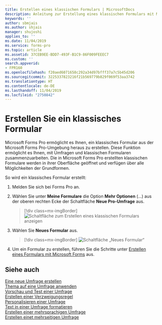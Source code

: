 ```yaml
---
title: Erstellen eines klassischen Formulars | MicrosoftDocs
description: Anleitung zur Erstellung eines klassischen Formulars mit Microsoft Forms Pro.
keywords: ''
author: sbmjais
ms.author: shjais
manager: shujoshi
applies_to: ''
ms.date: 11/04/2019
ms.service: forms-pro
ms.topic: article
ms.assetid: 37CEB9EE-BDD7-493F-B1C9-86F009FEEEC7
ms.custom: ''
search.appverid:
- FPR160
ms.openlocfilehash: f20aed6071658c292a34d97bfff37a7c5b45d206
ms.sourcegitcommit: 3225337823216f21b569779b829f069f53aa3742
ms.translationtype: HT
ms.contentlocale: de-DE
ms.lasthandoff: 11/04/2019
ms.locfileid: "2750842"
---
```

# <a name="create-a-classic-form"></a>Erstellen Sie ein klassisches Formular

Microsoft Forms Pro ermöglicht es Ihnen, ein klassisches Formular aus der Microsoft Forms Pro-Umgebung heraus zu erstellen. Diese Funktion ermöglicht es Ihnen, mit Umfragen und klassischen Formularen zusammenzuarbeiten. Die in Microsoft Forms Pro erstellten klassischen Formulare werden in ihrer Oberfläche geöffnet und verfügen über alle Möglichkeiten der Grundformen. 

So wird ein klassisches Formular erstellt:

1. Melden Sie sich bei Forms Pro an.

2. Wählen Sie unter **Meine Formulare** die Option **Mehr Optionen** (...) aus der oberen rechten Ecke der Schaltfläche **Neue Pro-Umfrage** aus.

    > [!div class=mx-imgBorder]
    > ![Schaltfläche zum Erstellen eines klassischen Formulars anzeigen](media/classic-form-button-show.png "Schaltfläche zum Erstellen eines klassischen Formulars anzeigen") 

4. Wählen Sie **Neues Formular** aus.

    > [!div class=mx-imgBorder]
    > ![Schaltfläche „Neues Formular“](media/new-form-button.png "Schaltfläche „Neues Formular“") 

5. Um ein Formular zu erstellen, führen Sie die Schritte unter [Erstellen eines Formulars mit Microsoft Forms](https://support.office.com/article/create-a-form-with-microsoft-forms-4ffb64cc-7d5d-402f-b82e-b1d49418fd9d) aus.


## <a name="see-also"></a>Siehe auch

[Eine neue Umfrage erstellen](create-new-survey.md)<br>
[Thema auf eine Umfrage anwenden](apply-theme.md)<br>
[Vorschau und Test einer Umfrage](preview-test-survey.md)<br>
[Erstellen einer Verzweigungsregel](create-branching-rule.md)<br>
[Personalisieren einer Umfrage](personalize-survey.md)<br>
[Text in einer Umfrage formatieren](survey-text-format.md)<br>
[Erstellen einer mehrsprachigen Umfrage](create-multilingual-survey.md)<br>
[Erstellen einet mehrseitigen Umfrage](create-multipage-survey.md)

